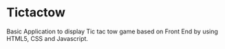 # Tictactow
Basic Application to display Tic tac tow game based on Front End by using HTML5, CSS and Javascript. 
